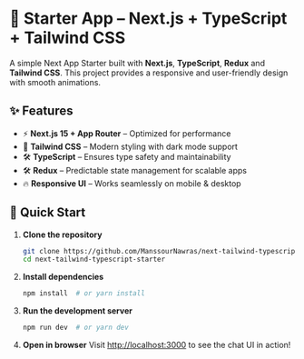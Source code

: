 # 🚀 Starter App – Next.js + TypeScript + Tailwind CSS

A simple Next App Starter built with **Next.js**, **TypeScript**, **Redux** and **Tailwind CSS**. This project provides a responsive and user-friendly design with smooth animations.

## ✨ Features

- ⚡ **Next.js 15 + App Router** – Optimized for performance
- 🎨 **Tailwind CSS** – Modern styling with dark mode support
- 🛠️ **TypeScript** – Ensures type safety and maintainability
- 🛠️ **Redux** – Predictable state management for scalable apps
- 🔥 **Responsive UI** – Works seamlessly on mobile & desktop



## 🚀 Quick Start

1. **Clone the repository**
   ```bash
   git clone https://github.com/ManssourNawras/next-tailwind-typescript-starter.git
   cd next-tailwind-typescript-starter
   ```

2. **Install dependencies**
   ```bash
   npm install  # or yarn install
   ```

3. **Run the development server**
   ```bash
   npm run dev  # or yarn dev
   ```

4. **Open in browser**
   Visit [http://localhost:3000](http://localhost:3000) to see the chat UI in action!